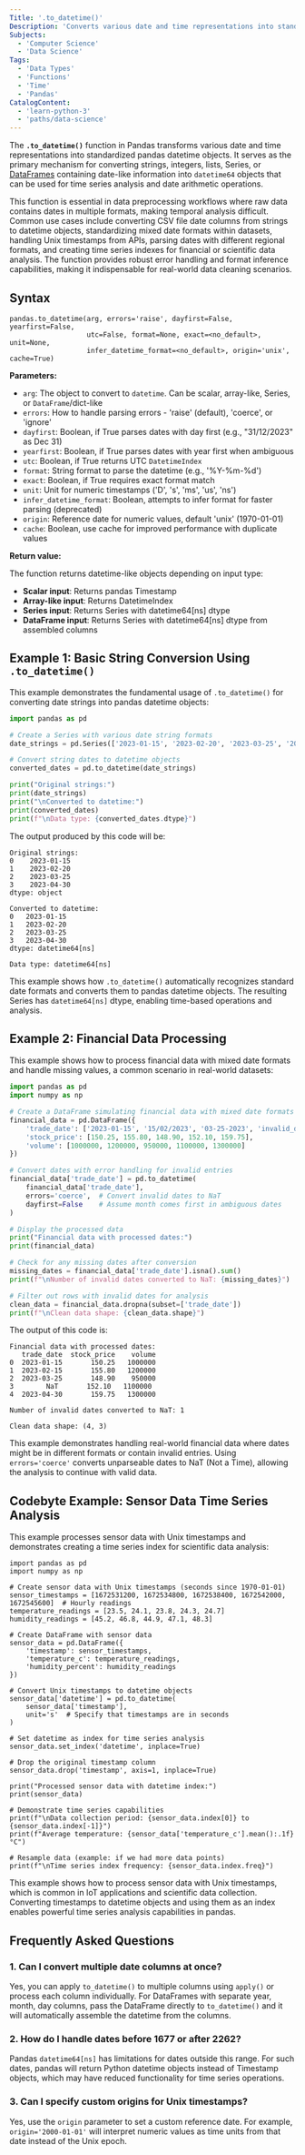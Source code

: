 ```yaml
---
Title: '.to_datetime()'
Description: 'Converts various date and time representations into standardized pandas datetime objects for time series analysis.'
Subjects:
  - 'Computer Science'
  - 'Data Science'
Tags:
  - 'Data Types'
  - 'Functions'
  - 'Time'
  - 'Pandas'
CatalogContent:
  - 'learn-python-3'
  - 'paths/data-science'
---
```


The **`.to_datetime()`** function in Pandas transforms various date and time representations into standardized pandas datetime objects. It serves as the primary mechanism for converting strings, integers, lists, Series, or [DataFrames](https://www.codecademy.com/resources/docs/pandas/dataframe) containing date-like information into `datetime64` objects that can be used for time series analysis and date arithmetic operations.

This function is essential in data preprocessing workflows where raw data contains dates in multiple formats, making temporal analysis difficult. Common use cases include converting CSV file date columns from strings to datetime objects, standardizing mixed date formats within datasets, handling Unix timestamps from APIs, parsing dates with different regional formats, and creating time series indexes for financial or scientific data analysis. The function provides robust error handling and format inference capabilities, making it indispensable for real-world data cleaning scenarios.

## Syntax

```pseudo
pandas.to_datetime(arg, errors='raise', dayfirst=False, yearfirst=False,
                   utc=False, format=None, exact=<no_default>, unit=None,
                   infer_datetime_format=<no_default>, origin='unix', cache=True)
```

**Parameters:**

- `arg`: The object to convert to `datetime`. Can be scalar, array-like, Series, or `DataFrame`/dict-like
- `errors`: How to handle parsing errors - 'raise' (default), 'coerce', or 'ignore'
- `dayfirst`: Boolean, if True parses dates with day first (e.g., "31/12/2023" as Dec 31)
- `yearfirst`: Boolean, if True parses dates with year first when ambiguous
- `utc`: Boolean, if True returns UTC `DatetimeIndex`
- `format`: String format to parse the datetime (e.g., '%Y-%m-%d')
- `exact`: Boolean, if True requires exact format match
- `unit`: Unit for numeric timestamps ('D', 's', 'ms', 'us', 'ns')
- `infer_datetime_format`: Boolean, attempts to infer format for faster parsing (deprecated)
- `origin`: Reference date for numeric values, default 'unix' (1970-01-01)
- `cache`: Boolean, use cache for improved performance with duplicate values

**Return value:**

The function returns datetime-like objects depending on input type:

- **Scalar input**: Returns pandas Timestamp
- **Array-like input**: Returns DatetimeIndex
- **Series input**: Returns Series with datetime64[ns] dtype
- **DataFrame input**: Returns Series with datetime64[ns] dtype from assembled columns

## Example 1: Basic String Conversion Using `.to_datetime()`

This example demonstrates the fundamental usage of `.to_datetime()` for converting date strings into pandas datetime objects:

```py
import pandas as pd

# Create a Series with various date string formats
date_strings = pd.Series(['2023-01-15', '2023-02-20', '2023-03-25', '2023-04-30'])

# Convert string dates to datetime objects
converted_dates = pd.to_datetime(date_strings)

print("Original strings:")
print(date_strings)
print("\nConverted to datetime:")
print(converted_dates)
print(f"\nData type: {converted_dates.dtype}")
```

The output produced by this code will be:

```shell
Original strings:
0    2023-01-15
1    2023-02-20
2    2023-03-25
3    2023-04-30
dtype: object

Converted to datetime:
0   2023-01-15
1   2023-02-20
2   2023-03-25
3   2023-04-30
dtype: datetime64[ns]

Data type: datetime64[ns]
```

This example shows how `.to_datetime()` automatically recognizes standard date formats and converts them to pandas datetime objects. The resulting Series has `datetime64[ns]` dtype, enabling time-based operations and analysis.

## Example 2: Financial Data Processing

This example shows how to process financial data with mixed date formats and handle missing values, a common scenario in real-world datasets:

```py
import pandas as pd
import numpy as np

# Create a DataFrame simulating financial data with mixed date formats
financial_data = pd.DataFrame({
    'trade_date': ['2023-01-15', '15/02/2023', '03-25-2023', 'invalid_date', '2023-04-30'],
    'stock_price': [150.25, 155.80, 148.90, 152.10, 159.75],
    'volume': [1000000, 1200000, 950000, 1100000, 1300000]
})

# Convert dates with error handling for invalid entries
financial_data['trade_date'] = pd.to_datetime(
    financial_data['trade_date'],
    errors='coerce',  # Convert invalid dates to NaT
    dayfirst=False    # Assume month comes first in ambiguous dates
)

# Display the processed data
print("Financial data with processed dates:")
print(financial_data)

# Check for any missing dates after conversion
missing_dates = financial_data['trade_date'].isna().sum()
print(f"\nNumber of invalid dates converted to NaT: {missing_dates}")

# Filter out rows with invalid dates for analysis
clean_data = financial_data.dropna(subset=['trade_date'])
print(f"\nClean data shape: {clean_data.shape}")
```

The output of this code is:

```shell
Financial data with processed dates:
   trade_date  stock_price    volume
0  2023-01-15       150.25   1000000
1  2023-02-15       155.80   1200000
2  2023-03-25       148.90    950000
3        NaT       152.10   1100000
4  2023-04-30       159.75   1300000

Number of invalid dates converted to NaT: 1

Clean data shape: (4, 3)
```

This example demonstrates handling real-world financial data where dates might be in different formats or contain invalid entries. Using `errors='coerce'` converts unparseable dates to NaT (Not a Time), allowing the analysis to continue with valid data.

## Codebyte Example: Sensor Data Time Series Analysis

This example processes sensor data with Unix timestamps and demonstrates creating a time series index for scientific data analysis:

```codebyte/python
import pandas as pd
import numpy as np

# Create sensor data with Unix timestamps (seconds since 1970-01-01)
sensor_timestamps = [1672531200, 1672534800, 1672538400, 1672542000, 1672545600]  # Hourly readings
temperature_readings = [23.5, 24.1, 23.8, 24.3, 24.7]
humidity_readings = [45.2, 46.8, 44.9, 47.1, 48.3]

# Create DataFrame with sensor data
sensor_data = pd.DataFrame({
    'timestamp': sensor_timestamps,
    'temperature_c': temperature_readings,
    'humidity_percent': humidity_readings
})

# Convert Unix timestamps to datetime objects
sensor_data['datetime'] = pd.to_datetime(
    sensor_data['timestamp'],
    unit='s'  # Specify that timestamps are in seconds
)

# Set datetime as index for time series analysis
sensor_data.set_index('datetime', inplace=True)

# Drop the original timestamp column
sensor_data.drop('timestamp', axis=1, inplace=True)

print("Processed sensor data with datetime index:")
print(sensor_data)

# Demonstrate time series capabilities
print(f"\nData collection period: {sensor_data.index[0]} to {sensor_data.index[-1]}")
print(f"Average temperature: {sensor_data['temperature_c'].mean():.1f}°C")

# Resample data (example: if we had more data points)
print(f"\nTime series index frequency: {sensor_data.index.freq}")
```

This example shows how to process sensor data with Unix timestamps, which is common in IoT applications and scientific data collection. Converting timestamps to datetime objects and using them as an index enables powerful time series analysis capabilities in pandas.

## Frequently Asked Questions

### 1. Can I convert multiple date columns at once?

Yes, you can apply `to_datetime()` to multiple columns using `apply()` or process each column individually. For DataFrames with separate year, month, day columns, pass the DataFrame directly to `to_datetime()` and it will automatically assemble the datetime from the columns.

### 2. How do I handle dates before 1677 or after 2262?

Pandas `datetime64[ns]` has limitations for dates outside this range. For such dates, pandas will return Python datetime objects instead of Timestamp objects, which may have reduced functionality for time series operations.

### 3. Can I specify custom origins for Unix timestamps?

Yes, use the `origin` parameter to set a custom reference date. For example, `origin='2000-01-01'` will interpret numeric values as time units from that date instead of the Unix epoch.
